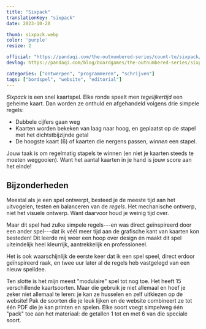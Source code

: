 ```yaml
---
title: "Sixpack"
translationKey: "sixpack"
date: 2023-10-20

thumb: sixpack.webp
color: 'purple'
resize: 2

official: "https://pandaqi.com/the-outnumbered-series/count-to/sixpack/"
devlog: https://pandaqi.com/blog/boardgames/the-outnumbered-series/sixpack/

categories: ["ontwerpen", "programmeren", "schrijven"]
tags: ["bordspel", "website", "editorial"]
---
```


_Sixpack_ is een snel kaartspel. Elke ronde speelt men _tegelijkertijd_ een geheime kaart. Dan worden ze onthuld en afgehandeld volgens drie simpele regels:

* Dubbele cijfers gaan weg
* Kaarten worden bekeken van laag naar hoog, en geplaatst op de stapel met het dichtstbijzijnde getal
* De hoogste kaart (6) of kaarten die nergens passen, _winnen_ een stapel.

Jouw taak is om regelmatig stapels te winnen (en niet je kaarten steeds te moeten weggooien). Want het aantal kaarten in je hand is jouw score aan het einde!

## Bijzonderheden

Meestal als je een spel ontwerpt, besteed je de meeste tijd aan het uitvogelen, testen en balanceren van de _regels_. Het mechanische ontwerp, niet het visuele ontwerp. Want daarvoor houd je weinig tijd over.

Maar dit spel had zulke simpele regels---en was direct geïnspireerd door een ander spel---dat ik véél meer tijd aan de grafische kant van kaarten kon besteden! Dit leerde mij weer een hoop over design én maakt dit spel uiteindelijk heel kleurrijk, aantrekkelijk en professioneel.

Het is ook waarschijnlijk de eerste keer dat ik een spel speel, direct erdoor geïnspireerd raak, en twee uur later al de regels heb vastgelegd van een nieuw spelidee.

Ten slotte is het mijn meest "modulaire" spel tot nog toe. Het heeft 15 verschillende kaartsoorten. Maar die gebruik je niet allemaal en hoef je zeker niet allemaal te leren: je kan ze husselen en zelf uitkiezen op de website! Pak de soorten die je leuk lijken en de website combineert ze tot één PDF die je kan printen en spelen. Elke soort voegt simpelweg één "pack" toe aan het materiaal: de getallen 1 tot en met 6 van die speciale soort.